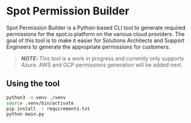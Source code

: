 # Spot Permission Builder

Spot Permission Builder is a Python-based CLI tool to generate required permissions for the spot.io platform on the various cloud providers. The goal of this tool is to make it easier for Solutions Architects and Support Engineers to generate the appropriate permissions for customers.

> **_NOTE:_** This tool is a work in progress and currently only supports Azure. AWS and GCP permissions generation will be added next.

## Using the tool

```bash
python3 -m venv ./venv
source .venv/bin/activate
pip install -r requirements.txt
python main.py
```
